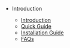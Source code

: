 - Introduction

	- [Introduction](en-us/basics/[English]-Introduced)
	- [Quick Guide](en-us/basics/[English]-quickGuide)
	- [Installation Guide](en-us/basics/[English]-installation)
	- [FAQs](en-us/basics/[English]-faq)
	      


